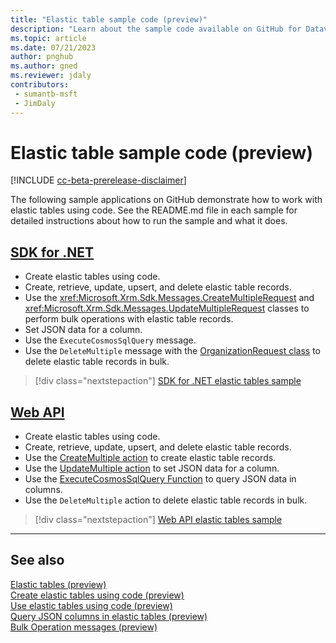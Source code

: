 ```yaml
---
title: "Elastic table sample code (preview)"
description: "Learn about the sample code available on GitHub for Dataverse elastic table operations and the ExecuteCosmosSqlQuery message."
ms.topic: article
ms.date: 07/21/2023
author: pnghub
ms.author: gned
ms.reviewer: jdaly
contributors:
 - sumantb-msft
 - JimDaly
---
```

# Elastic table sample code (preview)

[!INCLUDE [cc-beta-prerelease-disclaimer](../../includes/cc-beta-prerelease-disclaimer.md)]

The following sample applications on GitHub demonstrate how to work with elastic tables using code. See the README.md file in each sample for detailed instructions about how to run the sample and what it does.

## [SDK for .NET](#tab/sdk)

- Create elastic tables using code.
- Create, retrieve, update, upsert, and delete elastic table records.
- Use the <xref:Microsoft.Xrm.Sdk.Messages.CreateMultipleRequest> and <xref:Microsoft.Xrm.Sdk.Messages.UpdateMultipleRequest> classes to perform bulk operations with elastic table records.
- Set JSON data for a column.
- Use the `ExecuteCosmosSqlQuery` message.
- Use the `DeleteMultiple` message with the [OrganizationRequest class](xref:Microsoft.Xrm.Sdk.OrganizationRequest) to delete elastic table records in bulk.

> [!div class="nextstepaction"]
> [SDK for .NET elastic tables sample](https://github.com/microsoft/PowerApps-Samples/blob/master/dataverse/orgsvc/C%23-NETCore/ElasticTableOperations/README.md)


## [Web API](#tab/webapi)

- Create elastic tables using code.
- Create, retrieve, update, upsert, and delete elastic table records.
- Use the [CreateMultiple action](xref:Microsoft.Dynamics.CRM.CreateMultiple) to create elastic table records. <!--TODO Add link -->
- Use the [UpdateMultiple action](xref:Microsoft.Dynamics.CRM.UpdateMultiple) to set JSON data for a column.<!--TODO Add link -->
- Use the [ExecuteCosmosSqlQuery Function](xref:Microsoft.Dynamics.CRM.ExecuteCosmosSqlQuery) to query JSON data in columns.
- Use the `DeleteMultiple` action to delete elastic table records in bulk.<!--TODO Add link -->


> [!div class="nextstepaction"]
> [Web API elastic tables sample](https://github.com/microsoft/PowerApps-Samples/blob/master/dataverse/webapi/C%23-NETx/ElasticTableOperations/README.md)

---

## See also

[Elastic tables (preview)](elastic-tables.md)   
[Create elastic tables using code (preview)](create-elastic-tables.md)   
[Use elastic tables using code (preview)](use-elastic-tables.md)   
[Query JSON columns in elastic tables (preview)](query-json-columns-elastic-tables.md)   
[Bulk Operation messages (preview)](bulk-operations.md)
